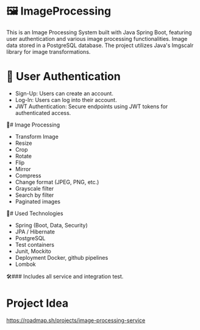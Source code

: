 # 🖼️ ImageProcessing
This is an Image Processing System built with Java Spring Boot, featuring user authentication and various image processing functionalities. Image data stored in a PostgreSQL database. The project utilizes Java's  Imgscalr library for image transformations.

# 🔐 User Authentication
- Sign-Up: Users can create an account.  
- Log-In: Users can log into their account.  
- JWT Authentication: Secure endpoints using JWT tokens for authenticated access.  

🌄# Image Processing  
- Transform Image   
- Resize  
- Crop  
- Rotate    
- Flip  
- Mirror  
- Compress  
- Change format (JPEG, PNG, etc.)  
- Grayscale filter
- Search by filter
- Paginated images

🧰# Used Technologies  
- Spring (Boot, Data, Security)
- JPA / Hibernate
- PostgreSQL
- Test containers
- Junit, Mockito
- Deployment Docker, github pipelines
- Lombok

🛠️### Includes all service and integration test.   
# Project Idea  
https://roadmap.sh/projects/image-processing-service


